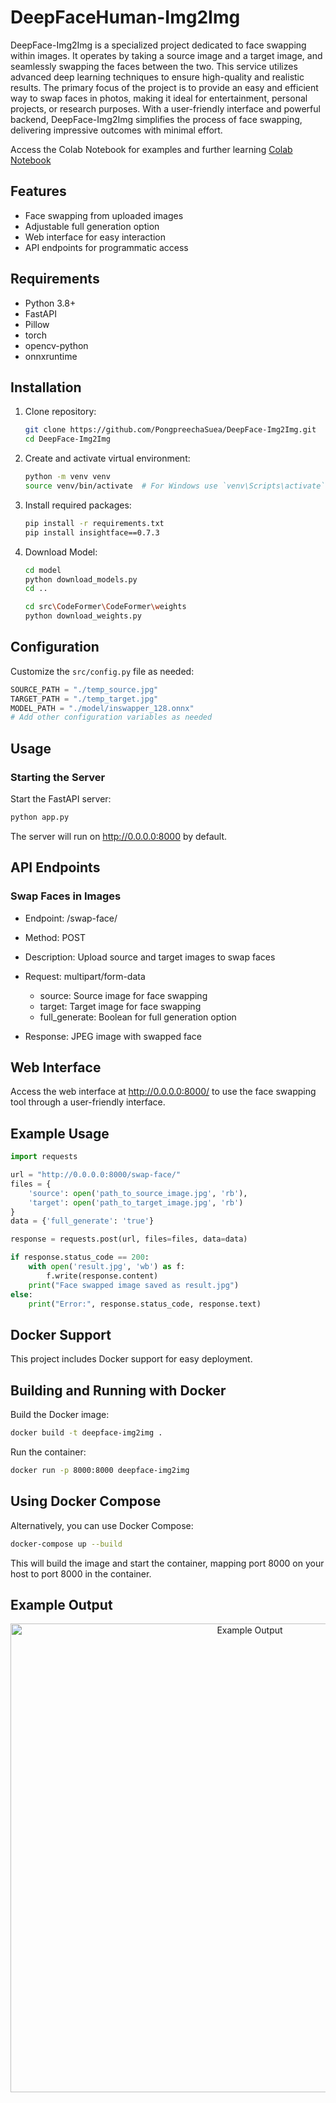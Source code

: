 # DeepFaceHuman-Img2Img

DeepFace-Img2Img is a specialized project dedicated to face swapping within images. It operates by taking a source image and a target image, and seamlessly swapping the faces between the two. This service utilizes advanced deep learning techniques to ensure high-quality and realistic results. The primary focus of the project is to provide an easy and efficient way to swap faces in photos, making it ideal for entertainment, personal projects, or research purposes. With a user-friendly interface and powerful backend, DeepFace-Img2Img simplifies the process of face swapping, delivering impressive outcomes with minimal effort.

Access the Colab Notebook for examples and further learning [Colab Notebook](https://colab.research.google.com/drive/1cJGRSdM8j7WJ3WrXcQ2ESiTxGHW0SG5I?usp=sharing)


## Features

- Face swapping from uploaded images
- Adjustable full generation option
- Web interface for easy interaction
- API endpoints for programmatic access

## Requirements

- Python 3.8+
- FastAPI
- Pillow
- torch
- opencv-python
- onnxruntime

## Installation

1. Clone repository:
    ```bash
    git clone https://github.com/PongpreechaSuea/DeepFace-Img2Img.git
    cd DeepFace-Img2Img
    ```

2. Create and activate virtual environment:
    ```bash
    python -m venv venv
    source venv/bin/activate  # For Windows use `venv\Scripts\activate`
    ```

3. Install required packages:
    ```bash
    pip install -r requirements.txt
    pip install insightface==0.7.3
    ```

4. Download Model:
    ```bash
    cd model
    python download_models.py
    cd ..

    cd src\CodeFormer\CodeFormer\weights
    python download_weights.py
    ```


## Configuration

Customize the `src/config.py` file as needed:

```python
SOURCE_PATH = "./temp_source.jpg"
TARGET_PATH = "./temp_target.jpg"
MODEL_PATH = "./model/inswapper_128.onnx"
# Add other configuration variables as needed
```

## Usage
### Starting the Server
Start the FastAPI server:
```bash
python app.py
```
The server will run on http://0.0.0.0:8000 by default.

## API Endpoints
### Swap Faces in Images

- Endpoint: /swap-face/
- Method: POST
- Description: Upload source and target images to swap faces
- Request: multipart/form-data

    - source: Source image for face swapping
    - target: Target image for face swapping
    - full_generate: Boolean for full generation option


- Response: JPEG image with swapped face

## Web Interface
Access the web interface at http://0.0.0.0:8000/ to use the face swapping tool through a user-friendly interface.

## Example Usage
```python
import requests

url = "http://0.0.0.0:8000/swap-face/"
files = {
    'source': open('path_to_source_image.jpg', 'rb'),
    'target': open('path_to_target_image.jpg', 'rb')
}
data = {'full_generate': 'true'}

response = requests.post(url, files=files, data=data)

if response.status_code == 200:
    with open('result.jpg', 'wb') as f:
        f.write(response.content)
    print("Face swapped image saved as result.jpg")
else:
    print("Error:", response.status_code, response.text)
```


## Docker Support
This project includes Docker support for easy deployment.

## Building and Running with Docker
Build the Docker image:

```bash
docker build -t deepface-img2img .
```

Run the container:
```bash
docker run -p 8000:8000 deepface-img2img
```

## Using Docker Compose
Alternatively, you can use Docker Compose:
```bash
docker-compose up --build
```

This will build the image and start the container, mapping port 8000 on your host to port 8000 in the container.

## Example Output

<p align="center">
  <img src="./images/example_output.jpg" alt="Example Output" width="750"/>
</p>
